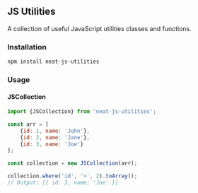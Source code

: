 ## JS Utilities

A collection of useful JavaScript utilities classes and functions.

### Installation

```bash
npm install neat-js-utilities
```

### Usage

#### JSCollection

```javascript
import {JSCollection} from 'neat-js-utilities';

const arr = [
    {id: 1, name: 'John'},
    {id: 2, name: 'Jane'},
    {id: 3, name: 'Joe'}
];

const collection = new JSCollection(arr);

collection.where('id', '>', 2).toArray(); 
// Output: [{ id: 3, name: 'Joe' }]
```
